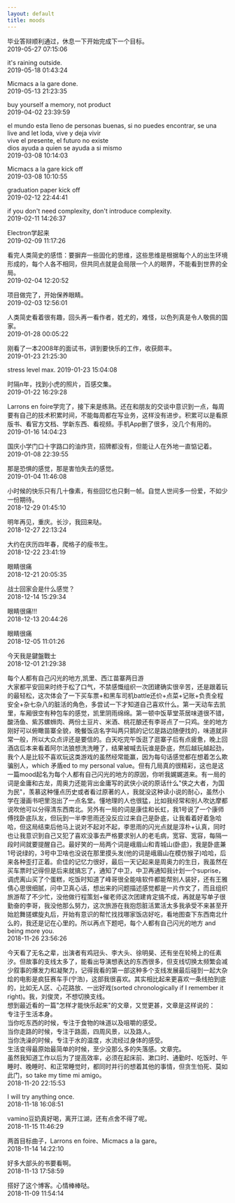 ```yaml
---
layout: default
title: moods
---
```

毕业答辩顺利通过，休息一下开始完成下一个目标。  
2019-05-27 07:15:06

it's raining outside.  
2019-05-18 01:43:24

Micmacs a la gare done.  
2019-05-13 21:23:35

buy yourself a memory, not product   
2019-04-02 23:39:59

el mundo esta lleno de personas buenas, si no puedes encontrar, se una  
live and let loda, vive y deja vivir  
vive el presente, el futuro no existe  
dios ayuda a quien se ayuda a si mismo  
2019-03-08 10:14:03

Micmacs a la gare kick off  
2019-03-08 10:10:55

graduation paper kick off  
2019-02-12 22:44:41

if you don't need complexity, don't introduce complexity.  
2019-02-11 14:26:37

Electron学起来  
2019-02-09 11:17:26

看完人类简史的感悟：要摒弃一些固化的思维，这些思维是根据每个人的出生环境形成的，每个人各不相同，但共同点就是会局限一个人的眼界，不能看到世界的全局。  
2019-02-04 12:20:52

项目做完了，开始保养眼睛。  
2019-02-03 12:56:01

人类简史看着很有趣，回头再一看作者，姓尤的，难怪，以色列真是令人敬佩的国家。  
2019-01-28 00:05:22

刚看了一本2008年的面试书，讲到要快乐的工作，收获颇丰。  
2019-01-23 21:25:30

stress level max.
2019-01-23 15:04:08

时隔n年，找到小虎的照片，百感交集。   
2019-01-22 16:29:28

Larrons en foire学完了，接下来是练熟。还在和朋友的交谈中意识到一点，每周要有自己的技术积累时间，不能每周都在写业务，这样没有进步。积累可以是看原版书、看官方文档、学新东西、看视频。手机App删了很多，没几个有用的。  
2019-01-16 14:04:23

国庆小学门口十字路口的油炸货，招牌都没有，但能让人在外地一直惦记着。  
2019-01-08 22:39:55

那是恐惧的感觉，那是害怕失去的感觉。  
2019-01-04 11:46:08

小时候的快乐只有几十像素，有些回忆也只剩一帧。自觉人世间多一份爱，不如少一份期待。  
2018-12-29 01:45:10

明年再见，重庆。长沙，我回来哒。  
2018-12-27 22:13:24

大约在庆历四年春，爬格子的瘦书生。  
2018-12-22 23:41:19

眼睛很痛  
2018-12-21 20:05:35

战士回家会是什么感觉？  
2018-12-14 15:29:34

眼睛很痛!!!  
2018-12-13 20:44:26

眼睛很痛  
2018-12-05 11:01:26

今天我是鍵盤戰士  
2018-12-01 21:29:38

每个人都有自己闪光的地方,凯里、西江苗寨两日游  
大家都平安回来时终于松了口气，不禁感慨组织一次团建确实很辛苦，还是跟着玩的最轻松，这次体会了一下买车票+和黑车司机battle还价+点菜+记账+负责全程安全+杂七杂八的脏活的角色，多尝试一下才知道自己喜欢什么。第一天动车去凯里，车厢很空有种包车的感觉，凯里阴雨绵绵。第一顿中饭草堂茶居味道很不错，酸汤鱼、紫苏螺蛳肉、两份土豆片、米酒、桃花酿还有李哥点了一只鸡。坐的地方刚好可以俯瞰苗寨全貌，晚餐饭店名字叫两只鹅的记忆是路边随便找的，味道就非常一般，所以大众点评还是要信的。白天吃完午饭逛了逛寨子后有点疲惫，晚上回酒店后本来看着阿尔法狼想洗洗睡了，结果被喊去玩谁是卧底，然后越玩越起劲，我个人是比较不喜欢玩这类游戏的虽然经常能赢，因为每句话感觉都在想着怎么欺骗别人，which 矛盾ed to my personal value。但有几局真的很精彩，这也是这一篇mood起名为每个人都有自己闪光的地方的原因，你听我娓娓道来。有一局的词是金庸和古龙，周奥力还能背出金庸写的武侠小说的原话什么"侠之大者，为国为民"，羡慕这种懂点历史或者看过原著的人，我就没这种读小说的耐心，虽然小学在漫画书吧里泡出了一点名堂。懂地理的人也很猛，比如我经常和别人吹达摩都说吹他可以分得清东西南北。另外有一局的词是康佳和长虹，我1号说了一个康师傅找卧底队友，但玩到一半李思雨还没反应过来自己是卧底，让我看着好着急哈哈，但这局结束后他马上说对不起对不起，李思雨的闪光点就是淳朴+认真，同时也让我意识到自己又犯了喜欢没事去严格要求别人的老毛病，宽容、宽容，每隔一段时间就要提醒自己。最好笑的一局两个词是峨眉山和青城山(卧底)，我是卧底兼1号说绿的，3号中卫啥也没说在那里摸头发(他的词是峨眉山在模仿猴子)哈哈，后来各种歪打正着。俞佳的记忆力很好，最后一天记起来是周奥力的生日，我虽然在买车票时记得但是后来就搞忘了，通知了中卫，中卫再通知我计划一个suprise，调虎离山买了个蛋糕，吃饭时知道了峰哥很全能啥软件都能帮别人装好，还有王雅倩心思很细腻，问中卫真心话，想出来的问题描述感觉都是一片作文了，而且组织旅游帮了不少忙，没他做行程策划+催老师这次团建肯定搞不成，再就是写单子很勤奋的李哥，我没他那么努力，这次旅游在我抱怨脏活累活太多我承受不来甚至开始尬舞搓螺旋丸后，开始有意识的帮忙找找哪家饭店好吃，看地图查下东西南北什么的，我还是记在心里的。所以再点下题吧，每个人都有自己闪光的地方 and being more you.  
2018-11-26 23:56:26

今天看了无名之辈，出演者有鸡冠头、李大头、徐明昊、还有坐在轮椅上的任素汐。但故事的支线太多了，能看出导演想表达的东西很多，但支线切换太频繁会减少叙事的爆发力和凝聚力，记得我看的第一部这种多个支线发展最后碰到一起大杂烩的电影是疯狂赛车手(宁浩)，这部我很喜欢。其实相比起来更喜欢一条线拍到底的，比如无人区、心花路放、一出好戏(sorted chronologically if I remember it right)。我，刘俊灵，不想切换支线。  
想到最近看的一篇"怎样才能快乐起来"的文章，又觉更甚，文章是这样说的：  
专注于生活本身。  
当你吃东西的时候，专注于食物的味道以及咀嚼的感受。  
当你走路的时候，专注于路面，四周风景，以及路人。  
当你洗澡的时候，专注于水的温度，水流经过身体的感受。  
生活变得最原始最简单的时候，至少没那么多的失落感。文章完。  
虽然我知道工作以后为了提高效率，必须在起床前、漱口时、通勤时、吃饭时、午睡时、晚睡时、和正常睡觉时，都同时并行的想着其他的事情，但贪生怕死、莫如此门，so take my time mi amigo。  
2018-11-20 22:15:53

I will try anything once.  
2018-11-18 16:08:51

vamino豆奶真好喝，离开江湖，还有点舍不得了呢。  
2018-11-15 11:46:29

两首目标曲子，Larrons en foire、Micmacs a la gare。  
2018-11-14 14:22:10

好多大部头的书要看啊。  
2018-11-13 17:58:59

搭好了这个博客。心情棒棒哒。  
2018-11-09 11:54:14
